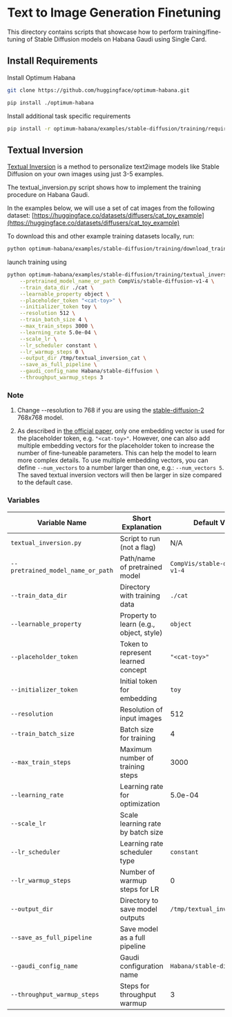 # Text to Image Generation Finetuning

This directory contains scripts that showcase how to perform training/fine-tuning of Stable Diffusion models on Habana Gaudi using Single Card.

## Install Requirements 

Install Optimum Habana

```sh
git clone https://github.com/huggingface/optimum-habana.git

pip install ./optimum-habana
```
Install additional task specific requirements

```sh
pip install -r optimum-habana/examples/stable-diffusion/training/requirements.txt
```

## Textual Inversion

[Textual Inversion](https://arxiv.org/abs/2208.01618) is a method to personalize text2image models like Stable Diffusion on your own images using just 3-5 examples.

The textual_inversion.py script shows how to implement the training procedure on Habana Gaudi.

In the examples below, we will use a set of cat images from the following dataset: [https://huggingface.co/datasets/diffusers/cat_toy_example](https://huggingface.co/datasets/diffusers/cat_toy_example)

To download this and other example training datasets locally, run:

```sh
python optimum-habana/examples/stable-diffusion/training/download_train_datasets.py
```

launch training using 

```sh
python optimum-habana/examples/stable-diffusion/training/textual_inversion.py \
    --pretrained_model_name_or_path CompVis/stable-diffusion-v1-4 \
    --train_data_dir ./cat \
    --learnable_property object \
    --placeholder_token "<cat-toy>" \
    --initializer_token toy \
    --resolution 512 \
    --train_batch_size 4 \
    --max_train_steps 3000 \
    --learning_rate 5.0e-04 \
    --scale_lr \
    --lr_scheduler constant \
    --lr_warmup_steps 0 \
    --output_dir /tmp/textual_inversion_cat \
    --save_as_full_pipeline \
    --gaudi_config_name Habana/stable-diffusion \
    --throughput_warmup_steps 3
```

### Note 
1. Change --resolution to 768 if you are using the [stable-diffusion-2](https://huggingface.co/stabilityai/stable-diffusion-2) 768x768 model.

2. As described in [the official paper](https://arxiv.org/abs/2208.01618), only one embedding vector is used for the placeholder token, e.g. `"<cat-toy>"`. However, one can also add multiple embedding vectors for the placeholder token to increase the number of fine-tuneable parameters. This can help the model to learn more complex details. To use multiple embedding vectors, you can define `--num_vectors` to a number larger than one, e.g.: `--num_vectors 5`. The saved textual inversion vectors will then be larger in size compared to the default case.

### Variables

| Variable Name                        | Short Explanation                          | Default Value                     |
|--------------------------------------|--------------------------------------------|-----------------------------------|
| `textual_inversion.py`               | Script to run (not a flag)                 | N/A                               |
| `--pretrained_model_name_or_path`    | Path/name of pretrained model              | `CompVis/stable-diffusion-v1-4`  |
| `--train_data_dir`                   | Directory with training data               | `./cat`                           |
| `--learnable_property`               | Property to learn (e.g., object, style)    | `object`                          |
| `--placeholder_token`                | Token to represent learned concept         | `"<cat-toy>"`                    |
| `--initializer_token`                | Initial token for embedding                | `toy`                             |
| `--resolution`                       | Resolution of input images                 | 512                               |
| `--train_batch_size`                 | Batch size for training                    | 4                                 |
| `--max_train_steps`                  | Maximum number of training steps           | 3000                              |
| `--learning_rate`                    | Learning rate for optimization             | 5.0e-04                           |
| `--scale_lr`                         | Scale learning rate by batch size          |                                   |
| `--lr_scheduler`                     | Learning rate scheduler type               | `constant`                        |
| `--lr_warmup_steps`                  | Number of warmup steps for LR              | 0                                 |
| `--output_dir`                       | Directory to save model outputs            | `/tmp/textual_inversion_cat`      |
| `--save_as_full_pipeline`            | Save model as a full pipeline              |                                   |
| `--gaudi_config_name`                | Gaudi configuration name                   | `Habana/stable-diffusion`         |
| `--throughput_warmup_steps`          | Steps for throughput warmup                | 3                                 |

